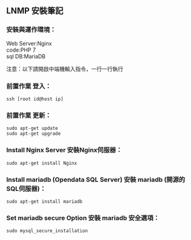 ## LNMP 安裝筆記

### 安裝與運作環境：
Web Server:Nginx  
code:PHP 7  
sql DB:MariaDB  

注意：以下請開啟中端機輸入指令，一行一行執行

### 前置作業 登入：
	ssh [root id@host ip]

### 前置作業 更新：
	sudo apt-get update
	sudo apt-get upgrade

### Install Nginx Server 安裝Nginx伺服器：
	sudo apt-get install Nginx

### Install mariadb (Opendata SQL Server) 安裝 mariadb (開源的SQL伺服器)：
	sudo apt-get install mariadb

### Set mariadb secure Option 安裝 mariadb 安全選項：
	sudo mysql_secure_installation

